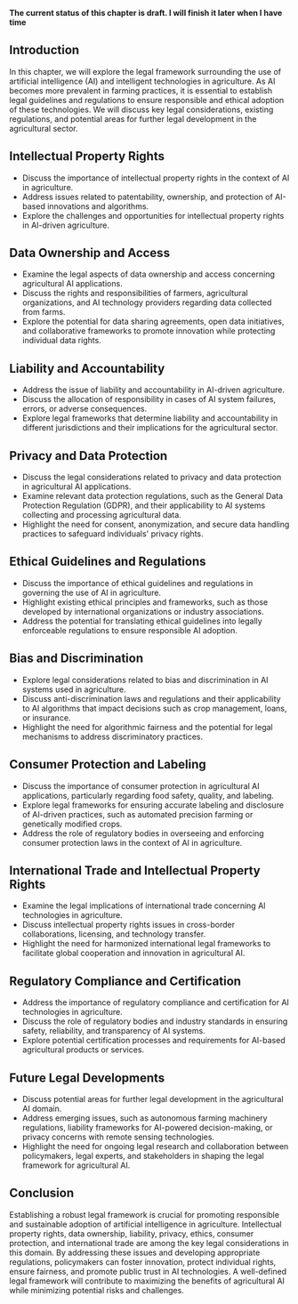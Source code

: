 **The current status of this chapter is draft. I will finish it later when I have time**

Introduction
------------

In this chapter, we will explore the legal framework surrounding the use of artificial intelligence (AI) and intelligent technologies in agriculture. As AI becomes more prevalent in farming practices, it is essential to establish legal guidelines and regulations to ensure responsible and ethical adoption of these technologies. We will discuss key legal considerations, existing regulations, and potential areas for further legal development in the agricultural sector.

Intellectual Property Rights
----------------------------

* Discuss the importance of intellectual property rights in the context of AI in agriculture.
* Address issues related to patentability, ownership, and protection of AI-based innovations and algorithms.
* Explore the challenges and opportunities for intellectual property rights in AI-driven agriculture.

Data Ownership and Access
-------------------------

* Examine the legal aspects of data ownership and access concerning agricultural AI applications.
* Discuss the rights and responsibilities of farmers, agricultural organizations, and AI technology providers regarding data collected from farms.
* Explore the potential for data sharing agreements, open data initiatives, and collaborative frameworks to promote innovation while protecting individual data rights.

Liability and Accountability
----------------------------

* Address the issue of liability and accountability in AI-driven agriculture.
* Discuss the allocation of responsibility in cases of AI system failures, errors, or adverse consequences.
* Explore legal frameworks that determine liability and accountability in different jurisdictions and their implications for the agricultural sector.

Privacy and Data Protection
---------------------------

* Discuss the legal considerations related to privacy and data protection in agricultural AI applications.
* Examine relevant data protection regulations, such as the General Data Protection Regulation (GDPR), and their applicability to AI systems collecting and processing agricultural data.
* Highlight the need for consent, anonymization, and secure data handling practices to safeguard individuals' privacy rights.

Ethical Guidelines and Regulations
----------------------------------

* Discuss the importance of ethical guidelines and regulations in governing the use of AI in agriculture.
* Highlight existing ethical principles and frameworks, such as those developed by international organizations or industry associations.
* Address the potential for translating ethical guidelines into legally enforceable regulations to ensure responsible AI adoption.

Bias and Discrimination
-----------------------

* Explore legal considerations related to bias and discrimination in AI systems used in agriculture.
* Discuss anti-discrimination laws and regulations and their applicability to AI algorithms that impact decisions such as crop management, loans, or insurance.
* Highlight the need for algorithmic fairness and the potential for legal mechanisms to address discriminatory practices.

Consumer Protection and Labeling
--------------------------------

* Discuss the importance of consumer protection in agricultural AI applications, particularly regarding food safety, quality, and labeling.
* Explore legal frameworks for ensuring accurate labeling and disclosure of AI-driven practices, such as automated precision farming or genetically modified crops.
* Address the role of regulatory bodies in overseeing and enforcing consumer protection laws in the context of AI in agriculture.

International Trade and Intellectual Property Rights
----------------------------------------------------

* Examine the legal implications of international trade concerning AI technologies in agriculture.
* Discuss intellectual property rights issues in cross-border collaborations, licensing, and technology transfer.
* Highlight the need for harmonized international legal frameworks to facilitate global cooperation and innovation in agricultural AI.

Regulatory Compliance and Certification
---------------------------------------

* Address the importance of regulatory compliance and certification for AI technologies in agriculture.
* Discuss the role of regulatory bodies and industry standards in ensuring safety, reliability, and transparency of AI systems.
* Explore potential certification processes and requirements for AI-based agricultural products or services.

Future Legal Developments
-------------------------

* Discuss potential areas for further legal development in the agricultural AI domain.
* Address emerging issues, such as autonomous farming machinery regulations, liability frameworks for AI-powered decision-making, or privacy concerns with remote sensing technologies.
* Highlight the need for ongoing legal research and collaboration between policymakers, legal experts, and stakeholders in shaping the legal framework for agricultural AI.

Conclusion
----------

Establishing a robust legal framework is crucial for promoting responsible and sustainable adoption of artificial intelligence in agriculture. Intellectual property rights, data ownership, liability, privacy, ethics, consumer protection, and international trade are among the key legal considerations in this domain. By addressing these issues and developing appropriate regulations, policymakers can foster innovation, protect individual rights, ensure fairness, and promote public trust in AI technologies. A well-defined legal framework will contribute to maximizing the benefits of agricultural AI while minimizing potential risks and challenges.
